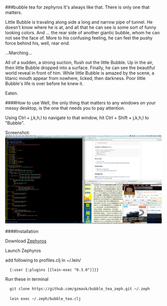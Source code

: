 ###bubble tea for zephyros
It's always like that. There is only one that matters. 


Little Bubble is travaling along side a long and narrow pipe of tunnel. 
He doesn't know where he is at, and all that he can see is some sort of funny looking colors.
And ... the rear side of another giantic bubble, whom he can not see the face of.
More to his confusing feeling, he can feel the pushy force behind his, well, rear end.


...Marching...


All of a sudden, a strong suction, flush out the little Bubble. Up in the air, then little Bubble dropped into a surface.
Finally, he can see the beautiful world reveal in front of him.
While little Bubble is amazed by the scene, a titanic mouth appear from nowhere, licked, then darkness.
Poor little Bubble's life is over before he knew it.


Eaten.

####How to use
Well, the only thing that matters to any windows on your messy desktop, is the one that needs you to pay attention.


Using Ctrl + j,k,h,l to navigate to that window,
hit Ctrl + Shift + j,k,h,l to "Bubble".


Screenshot:
![Alt screenshot](/bubble_tea.png)


####Installation


Download [Zephyros](https://github.com/sdegutis/zephyros) 

Launch Zephyros

add following to profiles.clj in ~/.lein/

```
  {:user {:plugins [[lein-exec "0.3.0"]]}} 
```

Run these in terminal
```
  git clone https://github.com/gzmask/bubble_tea_zeph.git ~/.zeph

  lein exec ~/.zeph/bubble_tea.clj
```
